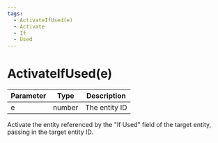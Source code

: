 ```yaml
---
tags:
  - ActivateIfUsed(e)
  - Activate
  - If
  - Used
---
```


# ActivateIfUsed(e)

| Parameter | Type   | Description   |
| --------- | ------ | ------------- |
| e         | number | The entity ID |

Activate the entity referenced by the "If Used" field of the target entity, passing in the target entity ID.
